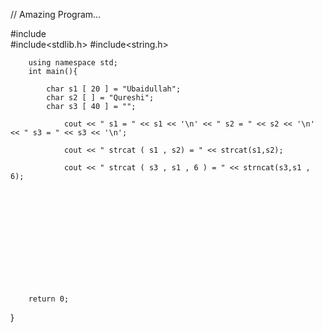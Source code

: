 // Amazing Program...

#include<iostream>	
	#include<stdlib.h>
	#include<string.h>


		using namespace std;
		int main(){
		
			char s1 [ 20 ] = "Ubaidullah";
			char s2 [ ] = "Qureshi";
			char s3 [ 40 ] = "";
		
				cout << " s1 = " << s1 << '\n' << " s2 = " << s2 << '\n' << " s3 = " << s3 << '\n';
			
				cout << " strcat ( s1 , s2) = " << strcat(s1,s2);
			
				cout << " strcat ( s3 , s1 , 6 ) = " << strncat(s3,s1 , 6);
		
		
		
		
		
		
		
		
		
		
		
		
		
		return 0; 
















}
	
	
	
	
	
	
	
	
	
	
	
	
	
	
